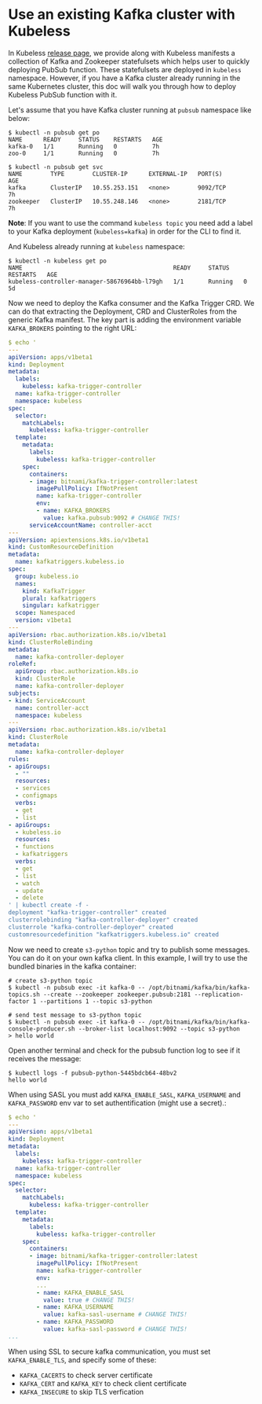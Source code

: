 # Use an existing Kafka cluster with Kubeless

In Kubeless [release page](https://github.com/kubeless/kubeless/releases), we provide along with Kubeless manifests a collection of Kafka and Zookeeper statefulsets which helps user to quickly deploying PubSub function. These statefulsets are deployed in `kubeless` namespace. However, if you have a Kafka cluster already running in the same Kubernetes cluster, this doc will walk you through how to deploy Kubeless PubSub function with it.

Let's assume that you have Kafka cluster running at `pubsub` namespace like below:

```console
$ kubectl -n pubsub get po
NAME      READY     STATUS    RESTARTS   AGE
kafka-0   1/1       Running   0          7h
zoo-0     1/1       Running   0          7h

$ kubectl -n pubsub get svc
NAME        TYPE        CLUSTER-IP      EXTERNAL-IP   PORT(S)             AGE
kafka       ClusterIP   10.55.253.151   <none>        9092/TCP            7h
zookeeper   ClusterIP   10.55.248.146   <none>        2181/TCP            7h
```

**Note**: If you want to use the command `kubeless topic` you need add a label to your Kafka deployment (`kubeless=kafka`) in order for the CLI to find it. 

And Kubeless already running at `kubeless` namespace:

```console
$ kubectl -n kubeless get po
NAME                                           READY     STATUS    RESTARTS   AGE
kubeless-controller-manager-58676964bb-l79gh   1/1       Running   0          5d
```

Now we need to deploy the Kafka consumer and the Kafka Trigger CRD. We can do that extracting the Deployment, CRD and ClusterRoles from the generic Kafka manifest. The key part is adding the environment variable `KAFKA_BROKERS` pointing to the right URL:

```yaml
$ echo '
---
apiVersion: apps/v1beta1
kind: Deployment
metadata:
  labels:
    kubeless: kafka-trigger-controller
  name: kafka-trigger-controller
  namespace: kubeless
spec:
  selector:
    matchLabels:
      kubeless: kafka-trigger-controller
  template:
    metadata:
      labels:
        kubeless: kafka-trigger-controller
    spec:
      containers:
      - image: bitnami/kafka-trigger-controller:latest
        imagePullPolicy: IfNotPresent
        name: kafka-trigger-controller
        env:
        - name: KAFKA_BROKERS
          value: kafka.pubsub:9092 # CHANGE THIS!
      serviceAccountName: controller-acct
---
apiVersion: apiextensions.k8s.io/v1beta1
kind: CustomResourceDefinition
metadata:
  name: kafkatriggers.kubeless.io
spec:
  group: kubeless.io
  names:
    kind: KafkaTrigger
    plural: kafkatriggers
    singular: kafkatrigger
  scope: Namespaced
  version: v1beta1
---
apiVersion: rbac.authorization.k8s.io/v1beta1
kind: ClusterRoleBinding
metadata:
  name: kafka-controller-deployer
roleRef:
  apiGroup: rbac.authorization.k8s.io
  kind: ClusterRole
  name: kafka-controller-deployer
subjects:
- kind: ServiceAccount
  name: controller-acct
  namespace: kubeless
---
apiVersion: rbac.authorization.k8s.io/v1beta1
kind: ClusterRole
metadata:
  name: kafka-controller-deployer
rules:
- apiGroups:
  - ""
  resources:
  - services
  - configmaps
  verbs:
  - get
  - list
- apiGroups:
  - kubeless.io
  resources:
  - functions
  - kafkatriggers
  verbs:
  - get
  - list
  - watch
  - update
  - delete
' | kubectl create -f -
deployment "kafka-trigger-controller" created
clusterrolebinding "kafka-controller-deployer" created
clusterrole "kafka-controller-deployer" created
customresourcedefinition "kafkatriggers.kubeless.io" created
```

Now we need to create `s3-python` topic and try to publish some messages. You can do it on your own kafka client. In this example, I will try to use the bundled binaries in the kafka container:

```console
# create s3-python topic
$ kubectl -n pubsub exec -it kafka-0 -- /opt/bitnami/kafka/bin/kafka-topics.sh --create --zookeeper zookeeper.pubsub:2181 --replication-factor 1 --partitions 1 --topic s3-python

# send test message to s3-python topic
$ kubectl -n pubsub exec -it kafka-0 -- /opt/bitnami/kafka/bin/kafka-console-producer.sh --broker-list localhost:9092 --topic s3-python
> hello world
```

Open another terminal and check for the pubsub function log to see if it receives the message:

```console
$ kubectl logs -f pubsub-python-5445bdcb64-48bv2
hello world
```

When using SASL you must add `KAFKA_ENABLE_SASL`, `KAFKA_USERNAME` and `KAFKA_PASSWORD` env var to set authentification (might use a secret).:

```yaml
$ echo '
---
apiVersion: apps/v1beta1
kind: Deployment
metadata:
  labels:
    kubeless: kafka-trigger-controller
  name: kafka-trigger-controller
  namespace: kubeless
spec:
  selector:
    matchLabels:
      kubeless: kafka-trigger-controller
  template:
    metadata:
      labels:
        kubeless: kafka-trigger-controller
    spec:
      containers:
      - image: bitnami/kafka-trigger-controller:latest
        imagePullPolicy: IfNotPresent
        name: kafka-trigger-controller
        env:
        ...
        - name: KAFKA_ENABLE_SASL
          value: true # CHANGE THIS!
        - name: KAFKA_USERNAME
          value: kafka-sasl-username # CHANGE THIS!
        - name: KAFKA_PASSWORD
          value: kafka-sasl-password # CHANGE THIS!
...
```

When using SSL to secure kafka communication, you must set `KAFKA_ENABLE_TLS`, and specify some of these: 
* `KAFKA_CACERTS` to check server certificate
* `KAFKA_CERT` and `KAFKA_KEY` to check client certificate
* `KAFKA_INSECURE` to skip TLS verfication
